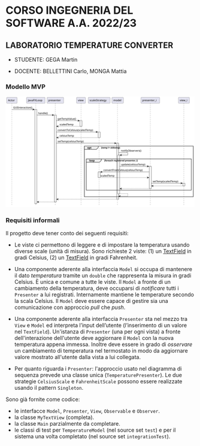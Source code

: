 # CORSO INGEGNERIA DEL SOFTWARE A.A. 2022/23

## LABORATORIO TEMPERATURE CONVERTER

* STUDENTE: GEGA Martin

* DOCENTE: BELLETTINI Carlo, MONGA Mattia

### Modello MVP

![MVP](mvp.svg)

### Requisiti informali

Il progetto deve tener conto dei seguenti requisiti:

* Le viste ci permettono di leggere e di impostare la temperatura usando diverse scale (unità di misura). Sono richieste 2 viste:
  (1) un [TextField](https://openjfx.io/javadoc/17/javafx.controls/javafx/scene/control/TextField.html) in gradi Celsius, (2) un [TextField](https://openjfx.io/javadoc/17/javafx.controls/javafx/scene/control/TextField.html) in gradi Fahrenheit.

* Una componente aderente alla interfaccia `Model` si occupa di mantenere il dato *temperatura*
  tramite un `double` che rappresenta la misura in gradi Celsius. È unica e
  comune a tutte le viste. Il `Model` a fronte di un cambiamento della
  temperatura, deve occuparsi di *notificare* tutti i `Presenter` a lui registrati.
  Internamente mantiene le temperature secondo la scala Celsius. Il `Model` deve essere capace di gestire sia una comunicazione con approccio *pull* che *push*.

* Una componente aderente alla interfaccia `Presenter` sta nel mezzo tra `View` e `Model` ed
  interpreta l’input dell’utente (l’inserimento di un valore nel `TextField`).
  Un'istanza di `Presenter` (una per ogni vista) a fronte dell'interazione
  dell'utente deve aggiornare il `Model` con la nuova temperatura appena
  immessa.
  Inoltre deve essere in grado di *osservare* un cambiamento di temperatura nel
  termostato in modo da aggiornare valore mostrato all'utente dalla vista a lui collegata.

* Per quanto riguarda i `Presenter`: l'approccio usato nel diagramma di sequenza prevede una classe unica (`TemperaturePresenter`). Le due strategie `CelsiusScale` e `FahrenheitScale` possono essere realizzate usando il pattern  `Singleton`.

Sono già fornite come codice:
* le interfacce `Model`, `Presenter`, `View`, `Observable` e `Observer`.
* la classe `MyTextView` (completa).
* la classe `Main` parzialmente da completare.
* le classi di test per `TemperatureModel` (nel source set `test`) e per il sistema una volta completato (nel source set `integrationTest`).
